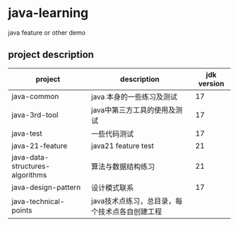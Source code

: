 # java-learning
java feature or other demo

## project description

| project                         | description               | jdk version |
|---------------------------------|---------------------------|-------------|
| java-common                     | java 本身的一些练习及测试           | 17          |
| java-3rd-tool                   | java中第三方工具的使用及测试          | 17          |
| java-test                       | 一些代码测试                    | 17          |
| java-21-feature                 | java21 feature test       | 21          |
| java-data-structures-algorithms | 算法与数据结构练习                 | 21          |
| java-design-pattern             | 设计模式联系                    | 17          |
| java-technical-points           | java技术点练习，总目录，每个技术点各自创建工程 |             |
